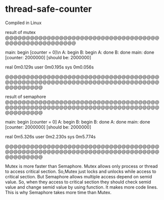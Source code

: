 # thread-safe-counter
Compiled in Linux






result of mutex
@@@@@@@@@@@@@@@@@@@@@@@@@@@@@@@@@@@@@@@@@@@@@@@@@@@@@@

main: begin [counter = 0]\n
A: begin
B: begin
A: done
B: done
main: done [counter: 2000000] [should be: 2000000]

real	0m0.129s
user	0m0.195s
sys	0m0.056s

@@@@@@@@@@@@@@@@@@@@@@@@@@@@@@@@@@@@@@@@@@@@@@@@@@@@@@@@@@@@@@@@@@@@@@@@@@@@@@@@@@@


result of semaphore
@@@@@@@@@@@@@@@@@@@@@@@@@@@@@@@@@@@@@@@@@@@@@@@@@@@@@@@@@@@@@@@@@@@@@@@@@@@@@@@@@@@

main: begin [counter = 0]
A: begin
B: begin
B: done
A: done
main: done [counter: 2000000] [should be: 2000000]

real	0m5.326s
user	0m2.230s
sys	0m5.774s

@@@@@@@@@@@@@@@@@@@@@@@@@@@@@@@@@@@@@@@@@@@@@@@@@@@@@@@@@@@@@@@@@@@@@@@@@@@@@@@@@@@


Mutex is more faster than Semaphore.
Mutex allows only process or thread to access critical section.
So,Mutex just locks and unlocks while access to critical section.
But Semaphore allows multiple access depend on semid value.
So, when they access to critical section they should check semid value and change semid value by using function. It makes more code lines.
This is why Semaphore takes more time than Mutex.

